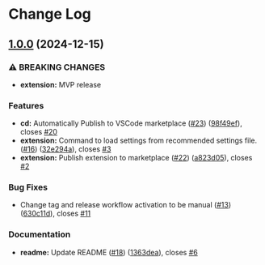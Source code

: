 # Change Log

## [1.0.0](https://github.com/Ragav-KS/vscode-recommended-settings/compare/v0.0.2...v1.0.0) (2024-12-15)

### ⚠ BREAKING CHANGES

- **extension:** MVP release

### Features

- **cd:** Automatically Publish to VSCode marketplace ([#23](https://github.com/Ragav-KS/vscode-recommended-settings/issues/23)) ([98f49ef](https://github.com/Ragav-KS/vscode-recommended-settings/commit/98f49ef52863846063d32d30ef3772b914595e32)), closes [#20](https://github.com/Ragav-KS/vscode-recommended-settings/issues/20)
- **extension:** Command to load settings from recommended settings file. ([#16](https://github.com/Ragav-KS/vscode-recommended-settings/issues/16)) ([32e294a](https://github.com/Ragav-KS/vscode-recommended-settings/commit/32e294a30380b37700c4e4b3b25602df084128d8)), closes [#3](https://github.com/Ragav-KS/vscode-recommended-settings/issues/3)
- **extension:** Publish extension to marketplace ([#22](https://github.com/Ragav-KS/vscode-recommended-settings/issues/22)) ([a823d05](https://github.com/Ragav-KS/vscode-recommended-settings/commit/a823d0560952150c45d60e705e93fbdc5cb4de9b)), closes [#2](https://github.com/Ragav-KS/vscode-recommended-settings/issues/2)

### Bug Fixes

- Change tag and release workflow activation to be manual ([#13](https://github.com/Ragav-KS/vscode-recommended-settings/issues/13)) ([630c11d](https://github.com/Ragav-KS/vscode-recommended-settings/commit/630c11d8a889fb4a04c0e091750bd7819003a11f)), closes [#11](https://github.com/Ragav-KS/vscode-recommended-settings/issues/11)

### Documentation

- **readme:** Update README ([#18](https://github.com/Ragav-KS/vscode-recommended-settings/issues/18)) ([1363dea](https://github.com/Ragav-KS/vscode-recommended-settings/commit/1363deac081c8823342d57abd55876391d1b6445)), closes [#6](https://github.com/Ragav-KS/vscode-recommended-settings/issues/6)

